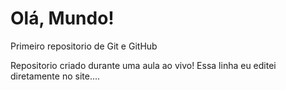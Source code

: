 # Olá, Mundo!
 Primeiro repositorio de Git e GitHub

 Repositorio criado durante uma aula ao vivo!
Essa linha eu  editei diretamente no site....
